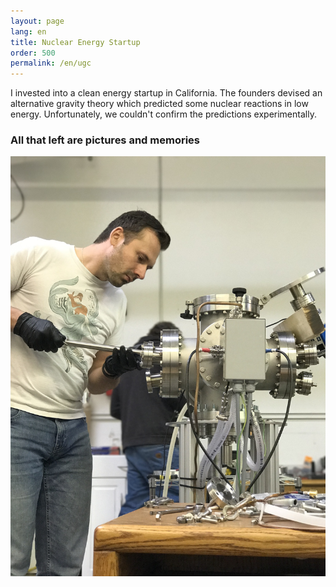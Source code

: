 ```yaml
---
layout: page
lang: en
title: Nuclear Energy Startup
order: 500
permalink: /en/ugc
---
```

I invested into a clean energy startup in California. The founders devised an alternative gravity theory which predicted some nuclear reactions in low energy. Unfortunately, we couldn't confirm the predictions experimentally.

### All that left are pictures and memories

![](/assets/images/ugc.jpg)